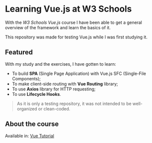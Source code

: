 # Learning Vue.js at W3 Schools

With the *W3 Schools Vue.js* course I have been able to get a general overview of the framework and learn the basics of it.

This repository was made for testing Vue.js while I was first studying it.

## Featured

With my study and the exercises, I have gotten to learn:
- To build **SPA** (Single Page Application) with Vue.js SFC (Single-File Components);
- To make client-side routing with **Vue Routing** library;
- To use **Axios** library for HTTP requesting;
- To use **Lifecycle Hooks**.

> As it is only a testing repository, it was not intended to be well-organized or clean-coded.

## About the course

Available in: [Vue Tutorial](w3schools.com/vue)